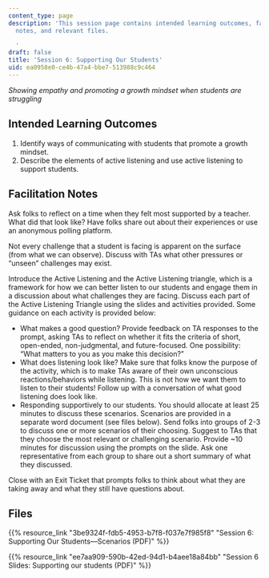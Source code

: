 ```yaml
---
content_type: page
description: 'This session page contains intended learning outcomes, facilitation
  notes, and relevant files.

  '
draft: false
title: 'Session 6: Supporting Our Students'
uid: ea0958e0-ce4b-47a4-bbe7-513988c9c464
---
```

*Showing empathy and promoting a growth mindset when students are struggling*

## Intended Learning Outcomes

1. Identify ways of communicating with students that promote a growth mindset. 
2. Describe the elements of active listening and use active listening to support students.

## Facilitation Notes

Ask folks to reflect on a time when they felt most supported by a teacher. What did that look like? Have folks share out about their experiences or use an anonymous polling platform.

Not every challenge that a student is facing is apparent on the surface (from what we can observe). Discuss with TAs what other pressures or “unseen” challenges may exist.

Introduce the Active Listening and the Active Listening triangle, which is a framework for how we can better listen to our students and engage them in a discussion about what challenges they are facing. Discuss each part of the Active Listening Triangle using the slides and activities provided. Some guidance on each activity is provided below:

- What makes a good question? Provide feedback on TA responses to the prompt, asking TAs to reflect on whether it fits the criteria of short, open-ended, non-judgmental, and future-focused. One possibility: “What matters to you as you make this decision?”
- What does listening look like? Make sure that folks know the purpose of the activity, which is to make TAs aware of their own unconscious reactions/behaviors while listening. This is not how we want them to listen to their students! Follow up with a conversation of what good listening does look like.
- Responding supportively to our students. You should allocate at least 25 minutes to discuss these scenarios. Scenarios are provided in a separate word document (see files below). Send folks into groups of 2-3 to discuss one or more scenarios of their choosing. Suggest to TAs that they choose the most relevant or challenging scenario. Provide ~10 minutes for discussion using the prompts on the slide. Ask one representative from each group to share out a short summary of what they discussed.

Close with an Exit Ticket that prompts folks to think about what they are taking away and what they still have questions about.

## Files

{{% resource_link "3be9324f-fdb5-4953-b7f8-f037e7f985f8" "Session 6: Supporting Our Students—Scenarios (PDF)" %}}

{{% resource_link "ee7aa909-590b-42ed-94d1-b4aee18a84bb" "Session 6 Slides: Supporting our students (PDF)" %}}